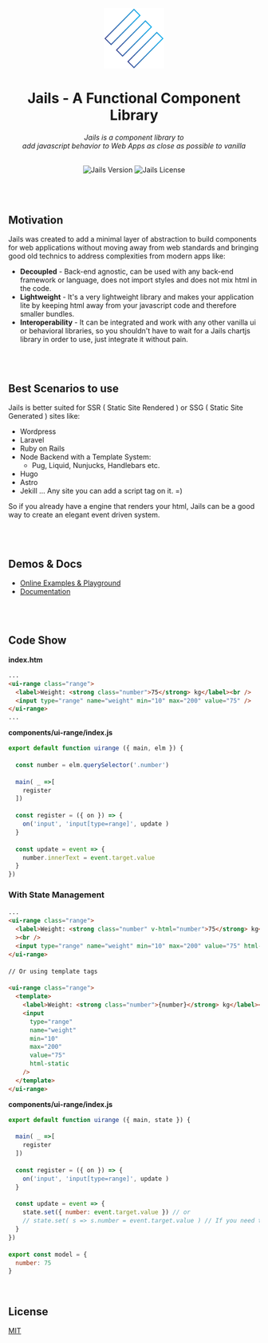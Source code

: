 <p align="center">
  <img  src="./logo.svg" width="120" />
</p>

<h1 align="center">Jails - A Functional Component Library</h1>

<p align="center"><em>Jails is a component library to <br />add javascript behavior to Web Apps as close as possible to vanilla</em></p>

<br />

<div align="center">
	<img src="https://badge.fury.io/js/jails-js.svg?v4" alt="Jails Version" />
	<img src="https://img.shields.io/badge/License-MIT-yellow.svg" alt="Jails License" />
</div>

<br />
<br />
<br />

## Motivation

Jails was created to add a minimal layer of abstraction to build components for web applications without moving away from web standards and bringing good old technics to address complexities from modern apps like:

- **Decoupled** - Back-end agnostic, can be used with any back-end framework or language, does not import styles and does not mix html in the code.
- **Lightweight** - It's a very lightweight library and makes your application lite by keeping html away from your javascript code and therefore smaller bundles.
- **Interoperability** - It can be integrated and work with any other vanilla ui or behavioral libraries, so you shouldn't have to wait for a Jails chartjs library in order to use, just integrate it without pain.

<br />
<br />

## Best Scenarios to use

Jails is better suited for SSR ( Static Site Rendered ) or SSG ( Static Site Generated ) sites like:

- Wordpress
- Laravel
- Ruby on Rails
- Node Backend with a Template System:
  - Pug, Liquid, Nunjucks, Handlebars etc.
- Hugo
- Astro
- Jekill
  ... Any site you can add a script tag on it. =)

So if you already have a engine that renders your html, Jails can be a good way to create an elegant event driven system.

<br />
<br />

## Demos & Docs

- [Online Examples & Playground](https://stackblitz.com/@Javiani/collections/jails-organization)
- [Documentation](https://jails-org.github.io/#/)

<br />
<br />

## Code Show

**index.htm**

```html
...
<ui-range class="range">
  <label>Weight: <strong class="number">75</strong> kg</label><br />
  <input type="range" name="weight" min="10" max="200" value="75" />
</ui-range>
...
```

**components/ui-range/index.js**

```js
export default function uirange ({ main, elm }) {

  const number = elm.querySelector('.number')

  main( _ =>[
    register
  ])

  const register = ({ on }) => {
    on('input', 'input[type=range]', update )
  }

  const update = event => {
    number.innerText = event.target.value
  }
})
```

### With State Management

```html
...
<ui-range class="range">
  <label>Weight: <strong class="number" v-html="number">75</strong> kg</label
  ><br />
  <input type="range" name="weight" min="10" max="200" value="75" html-static />
</ui-range>

// Or using template tags

<ui-range class="range">
  <template>
    <label>Weight: <strong class="number">{number}</strong> kg</label><br />
    <input
      type="range"
      name="weight"
      min="10"
      max="200"
      value="75"
      html-static
    />
  </template>
</ui-range>
```

**components/ui-range/index.js**

```js
export default function uirange ({ main, state }) {

  main( _ =>[
    register
  ])

  const register = ({ on }) => {
    on('input', 'input[type=range]', update )
  }

  const update = event => {
    state.set({ number: event.target.value }) // or
    // state.set( s => s.number = event.target.value ) // If you need to use the previous state
  }
})

export const model = {
  number: 75
}
```

<br />

## License

[MIT](http://opensource.org/licenses/MIT)
